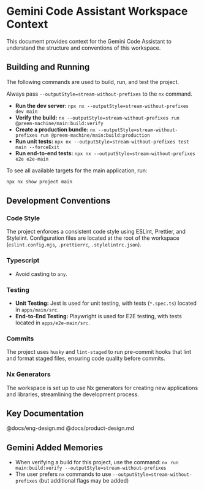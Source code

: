 # Gemini Code Assistant Workspace Context

This document provides context for the Gemini Code Assistant to understand the structure and conventions of this workspace.

## Building and Running

The following commands are used to build, run, and test the project.

Always pass `--outputStyle=stream-without-prefixes` to the `nx` command.

- **Run the dev server:** `npx nx --outputStyle=stream-without-prefixes dev main`
- **Verify the build:** `nx --outputStyle=stream-without-prefixes run @preem-machine/main:build:verify`
- **Create a production bundle:** `nx --outputStyle=stream-without-prefixes run @preem-machine/main:build:production`
- **Run unit tests:** `npx nx --outputStyle=stream-without-prefixes test main --forceExit`
- **Run end-to-end tests:** `npx nx --outputStyle=stream-without-prefixes e2e e2e-main`

To see all available targets for the main application, run:

```sh
npx nx show project main
```

## Development Conventions

### Code Style

The project enforces a consistent code style using ESLint, Prettier, and Stylelint. Configuration files are located at the root of the workspace (`eslint.config.mjs`, `.prettierrc`, `.stylelintrc.json`).

### Typescript

- Avoid casting to `any`.

### Testing

- **Unit Testing:** Jest is used for unit testing, with tests (`*.spec.ts`) located in `apps/main/src`.
- **End-to-End Testing:** Playwright is used for E2E testing, with tests located in `apps/e2e-main/src`.

### Commits

The project uses `husky` and `lint-staged` to run pre-commit hooks that lint and format staged files, ensuring code quality before commits.

### Nx Generators

The workspace is set up to use Nx generators for creating new applications and libraries, streamlining the development process.

## Key Documentation

@docs/eng-design.md
@docs/product-design.md

## Gemini Added Memories

- When verifying a build for this project, use the command: `nx run main:build:verify --outputStyle=stream-without-prefixes`
- The user prefers `nx` commands to use `--outputStyle=stream-without-prefixes` (but additional flags may be added)
